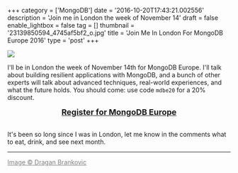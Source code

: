 +++
category = ['MongoDB']
date = '2016-10-20T17:43:21.002556'
description = 'Join me in London the week of November 14'
draft = false
enable_lightbox = false
tag = []
thumbnail = '23139850594_4745af5bf2_o.jpg'
title = 'Join Me In London For MongoDB Europe 2016'
type = 'post'
+++

![](/mongodb-europe-2016-london/23139850594_4745af5bf2_o.jpg)

I'll be in London the week of November 14th for MongoDB Europe. I'll talk about building resilient applications with MongoDB, and a bunch of other experts will talk about advanced techniques, real-world experiences, and what the future holds. You should come: use code `mdbe20` for a 20% discount.

<div style="text-align: center">

<a style="font-weight: bold; font-size: large" href="http://bit.ly/2dQYr3h">Register for MongoDB Europe</a>

</div>

<br>
It's been so long since I was in London, let me know in the comments what to eat, drink, and see next month.

***

<a style="color: gray" href="https://www.flickr.com/photos/draganbrankovic/23139850594">Image &copy; Dragan Brankovic</a>
